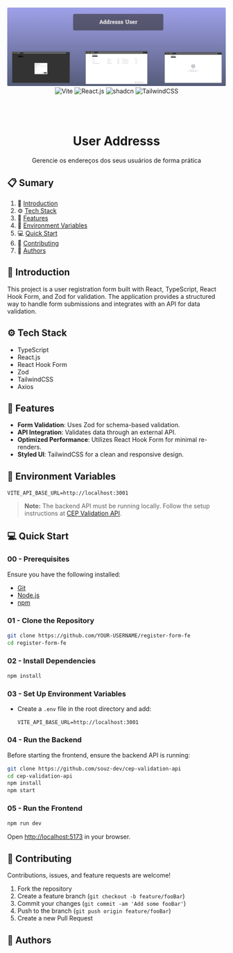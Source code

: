 <div align="center">
  <br />
    <a href="#" target="_blank">
      <img src="https://raw.githubusercontent.com/souz-dev/cep-validation-form/refs/heads/main/assets/readme-cover.png" alt="Project Banner">
    </a>
  <br />

  <div>
   <img src="https://img.shields.io/badge/-Vite-black?style=for-the-badge&logo=vite&logoColor=white&color=646CFF" alt="Vite" />
    <img src="https://img.shields.io/badge/-React_JS-black?style=for-the-badge&logoColor=white&logo=react&color=61DAFB" alt="React.js" />
    <img src="https://img.shields.io/badge/shadcn%2Fui-000?logo=shadcnui&logoColor=fff&style=for-the-badge" alt="shadcn" />
    <img src="https://img.shields.io/badge/-Tailwind_CSS-black?style=for-the-badge&logoColor=white&logo=tailwindcss&color=06B6D4" alt="TailwindCSS" />
  </div>
<br/><br/></br>

  <h1 align="center">User Addresss</h1>

   <div align="center">
    Gerencie os endereços dos seus usuários de forma prática 
    </div>
</div>

## 📋 Sumary

1. 🚀 [Introduction](#introduction)
2. ⚙️ [Tech Stack](#tech-stack)
3. 🔋 [Features](#features)
4. 💾 [Environment Variables](#envs)
5. 💻 [Quick Start](#quick-start)
6. 🤝 [Contributing](#contributing)
7. 👥 [Authors](#authors)

## 🚀 Introduction

This project is a user registration form built with React, TypeScript, React Hook Form, and Zod for validation. The application provides a structured way to handle form submissions and integrates with an API for data validation.

## ⚙️ Tech Stack

- TypeScript
- React.js
- React Hook Form
- Zod
- TailwindCSS
- Axios

## 🔋 Features

- **Form Validation**: Uses Zod for schema-based validation.
- **API Integration**: Validates data through an external API.
- **Optimized Performance**: Utilizes React Hook Form for minimal re-renders.
- **Styled UI**: TailwindCSS for a clean and responsive design.

## 💾 Environment Variables

```
VITE_API_BASE_URL=http://localhost:3001
```

> **Note:** The backend API must be running locally. Follow the setup instructions at [CEP Validation API](https://github.com/souz-dev/cep-validation-api).

## 💻 Quick Start

### 00 - Prerequisites

Ensure you have the following installed:

- [Git](https://git-scm.com/)
- [Node.js](https://nodejs.org/)
- [npm](https://www.npmjs.com/)

### 01 - Clone the Repository

```bash
git clone https://github.com/YOUR-USERNAME/register-form-fe
cd register-form-fe
```

### 02 - Install Dependencies

```bash
npm install
```

### 03 - Set Up Environment Variables

- Create a `.env` file in the root directory and add:
  ```
  VITE_API_BASE_URL=http://localhost:3001
  ```

### 04 - Run the Backend

Before starting the frontend, ensure the backend API is running:

```bash
git clone https://github.com/souz-dev/cep-validation-api
cd cep-validation-api
npm install
npm start
```

### 05 - Run the Frontend

```bash
npm run dev
```

Open [http://localhost:5173](http://localhost:5173) in your browser.

## 🤝 Contributing

Contributions, issues, and feature requests are welcome!

1. Fork the repository
2. Create a feature branch (`git checkout -b feature/fooBar`)
3. Commit your changes (`git commit -am 'Add some fooBar'`)
4. Push to the branch (`git push origin feature/fooBar`)
5. Create a new Pull Request

## 👥 Authors

